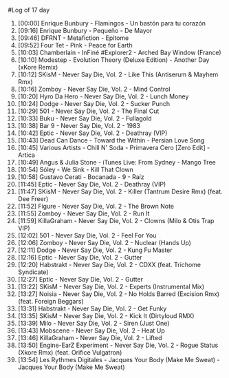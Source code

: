 #Log of 17 day

1. [00:00] Enrique Bunbury - Flamingos - Un bastón para tu corazón
1. [09:16] Enrique Bunbury - Pequeño - De Mayor
1. [09:46] DFRNT - Metafiction - Epitome
1. [09:52] Four Tet - Pink - Peace for Earth
1. [10:03] Chamberlain - InFiné #Explorer2 - Arched Bay Window (France)
1. [10:10] Modestep - Evolution Theory (Deluxe Edition) - Another Day (xKore Remix)
1. [10:12] SKisM - Never Say Die, Vol. 2 - Like This (Antiserum & Mayhem Rmx)
1. [10:16] Zomboy - Never Say Die, Vol. 2 - Mind Control
1. [10:20] Hyro Da Hero - Never Say Die, Vol. 2 - Lunch Money
1. [10:24] Dodge - Never Say Die, Vol. 2 - Sucker Punch
1. [10:29] 501 - Never Say Die, Vol. 2 - The Final Cut
1. [10:33] Buku - Never Say Die, Vol. 2 - Fullagold
1. [10:38] Bar 9 - Never Say Die, Vol. 2 - 1983
1. [10:42] Eptic - Never Say Die, Vol. 2 - Deathray (VIP)
1. [10:43] Dead Can Dance - Toward the Within - Persian Love Song
1. [10:45] Various Artists - Chill N' Soda - Primavera Cero [Zero Edit] - Artica
1. [10:49] Angus & Julia Stone - iTunes Live: From Sydney - Mango Tree
1. [10:54] Sóley - We Sink - Kill That Clown
1. [10:58] Gustavo Cerati - Bocanada - 9 - Raíz
1. [11:45] Eptic - Never Say Die, Vol. 2 - Deathray (VIP)
1. [11:47] SKisM - Never Say Die, Vol. 2 - Killer (Tantrum Desire Rmx) (feat. Dee Freer)
1. [11:52] Figure - Never Say Die, Vol. 2 - The Brown Note
1. [11:55] Zomboy - Never Say Die, Vol. 2 - Run It
1. [11:59] KillaGraham - Never Say Die, Vol. 2 - Clowns (Milo & Otis Trap VIP)
1. [12:02] 501 - Never Say Die, Vol. 2 - Feel For You
1. [12:06] Zomboy - Never Say Die, Vol. 2 - Nuclear (Hands Up)
1. [12:11] Dodge - Never Say Die, Vol. 2 - Kung Fu Master
1. [12:16] Eptic - Never Say Die, Vol. 2 - Gutter
1. [12:20] Habstrakt - Never Say Die, Vol. 2 - CDXX (feat. Trichome Syndicate)
1. [12:27] Eptic - Never Say Die, Vol. 2 - Gutter
1. [13:22] SKisM - Never Say Die, Vol. 2 - Experts (Instrumental Mix)
1. [13:27] Noisia - Never Say Die, Vol. 2 - No Holds Barred (Excision Rmx) (feat. Foreign Beggars)
1. [13:31] Habstrakt - Never Say Die, Vol. 2 - Get Funky
1. [13:35] SKisM - Never Say Die, Vol. 2 - Kick It (Dirtyloud RMX)
1. [13:39] Milo - Never Say Die, Vol. 2 - Siren (Just One)
1. [13:43] Mobscene - Never Say Die, Vol. 2 - Heat Up
1. [13:46] KillaGraham - Never Say Die, Vol. 2 - Lifted
1. [13:50] Engine-EarZ Experiment - Never Say Die, Vol. 2 - Rogue Status (Xkore Rmx) (feat. Orifice Vulgatron)
1. [13:54] Les Rythmes Digitales - Jacques Your Body (Make Me Sweat) - Jacques Your Body (Make Me Sweat)
